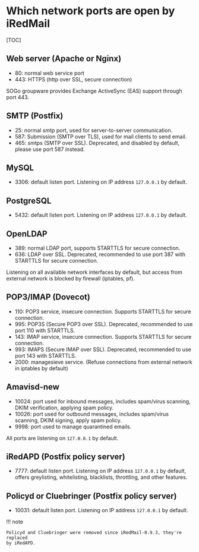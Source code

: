 # Which network ports are open by iRedMail

[TOC]

## Web server (Apache or Nginx)

* 80: normal web service port
* 443: HTTPS (http over SSL, secure connection)

SOGo groupware provides Exchange ActiveSync (EAS) support through port 443.

## SMTP (Postfix)

* 25: normal smtp port, used for server-to-server communication.
* 587: Submission (SMTP over TLS), used for mail clients to send email.
* 465: smtps (SMTP over SSL). Deprecated, and disabled by default, please use
  port 587 instead.

## MySQL

* 3306: default listen port. Listening on IP address `127.0.0.1` by default.

## PostgreSQL

* 5432: default listen port. Listening on IP address `127.0.0.1` by default.

## OpenLDAP

* 389: normal LDAP port, supports STARTTLS for secure connection.
* 636: LDAP over SSL. Deprecated, recommended to use port 387 with STARTTLS for
  secure connection.

Listening on all available network interfaces by default, but access from
external network is blocked by firewall (iptables, pf).

## POP3/IMAP (Dovecot)

* 110: POP3 service, insecure connection. Supports STARTTLS for secure connection.
* 995: POP3S (Secure POP3 over SSL). Deprecated, recommended to use port 110 with STARTTLS.
* 143: IMAP service, insecure connection. Supports STARTTLS for secure connection.
* 993: IMAPS (Secure IMAP over SSL). Deprecated,  recommended to use port 143 with STARTTLS.
* 2000: managesieve service. (Refuse connections from external network in iptables by default)

## Amavisd-new

* 10024: port used for inbound messages, includes spam/virus scanning, DKIM
  verification, applying spam policy.
* 10026: port used for outbound messages, includes spam/virus scanning, DKIM
  signing, apply spam policy.
* 9998: port used to manage quarantined emails.

All ports are listening on `127.0.0.1` by default.

## iRedAPD (Postfix policy server)

* 7777: default listen port. Listening on IP address `127.0.0.1` by default,
  offers greylisting, whitelisting, blacklists, throttling, and other features.

## Policyd or Cluebringer (Postfix policy server)

* 10031: default listen port. Listening on IP address `127.0.0.1` by default.

!!! note

    Policyd and Cluebringer were removed since iRedMail-0.9.3, they're replaced
    by iRedAPD.
